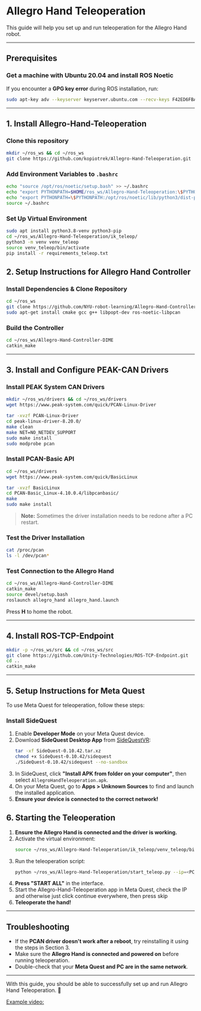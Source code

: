 # Allegro Hand Teleoperation

This guide will help you set up and run teleoperation for the Allegro Hand robot.

---

## Prerequisites

### Get a machine with Ubuntu 20.04 and install ROS Noetic
If you encounter a **GPG key error** during ROS installation, run:
```bash
sudo apt-key adv --keyserver keyserver.ubuntu.com --recv-keys F42ED6FBAB17C654
```

---

## 1. Install Allegro-Hand-Teleoperation

### Clone this repository
```bash
mkdir ~/ros_ws && cd ~/ros_ws
git clone https://github.com/kopiotrek/Allegro-Hand-Teleoperation.git
```

### Add Environment Variables to `.bashrc`
```bash
echo "source /opt/ros/noetic/setup.bash" >> ~/.bashrc
echo "export PYTHONPATH=$HOME/ros_ws/Allegro-Hand-Teleoperation:\$PYTHONPATH" >> ~/.bashrc
echo "export PYTHONPATH=\$PYTHONPATH:/opt/ros/noetic/lib/python3/dist-packages" >> ~/.bashrc
source ~/.bashrc
```

### Set Up Virtual Environment
```bash
sudo apt install python3.8-venv python3-pip
cd ~/ros_ws/Allegro-Hand-Teleoperation/ik_teleop/
python3 -m venv venv_teleop
source venv_teleop/bin/activate
pip install -r requirements_teleop.txt
```

## 2. Setup Instructions for Allegro Hand Controller

### Install Dependencies & Clone Repository
```bash
cd ~/ros_ws
git clone https://github.com/NYU-robot-learning/Allegro-Hand-Controller-DIME.git
sudo apt-get install cmake gcc g++ libpopt-dev ros-noetic-libpcan
```

### Build the Controller
```bash
cd ~/ros_ws/Allegro-Hand-Controller-DIME
catkin_make
```

---

## 3. Install and Configure PEAK-CAN Drivers

### Install PEAK System CAN Drivers
```bash
mkdir ~/ros_ws/drivers && cd ~/ros_ws/drivers
wget https://www.peak-system.com/quick/PCAN-Linux-Driver
```
```bash
tar -xvzf PCAN-Linux-Driver
cd peak-linux-driver-8.20.0/
make clean
make NET=NO_NETDEV_SUPPORT
sudo make install
sudo modprobe pcan
```

### Install PCAN-Basic API
```bash
cd ~/ros_ws/drivers
wget https://www.peak-system.com/quick/BasicLinux
```
```bash
tar -xvzf BasicLinux
cd PCAN-Basic_Linux-4.10.0.4/libpcanbasic/
make
sudo make install
```
> **Note:** Sometimes the driver installation needs to be redone after a PC restart.

### Test the Driver Installation
```bash
cat /proc/pcan
ls -l /dev/pcan*
```

### Test Connection to the Allegro Hand
```bash
cd ~/ros_ws/Allegro-Hand-Controller-DIME
catkin_make
source devel/setup.bash
roslaunch allegro_hand allegro_hand.launch
```
Press **H** to home the robot.

---

## 4. Install ROS-TCP-Endpoint

```bash
mkdir -p ~/ros_ws/src && cd ~/ros_ws/src
git clone https://github.com/Unity-Technologies/ROS-TCP-Endpoint.git
cd ..
catkin_make
```


---

## 5. Setup Instructions for Meta Quest

To use Meta Quest for teleoperation, follow these steps:

### Install SideQuest
1. Enable **Developer Mode** on your Meta Quest device.
2. Download **SideQuest Desktop App** from [SideQuestVR](https://sidequestvr.com/setup-howto):
   ```bash
   tar -xf SideQuest-0.10.42.tar.xz
   chmod +x SideQuest-0.10.42/sidequest
   ./SideQuest-0.10.42/sidequest --no-sandbox
   ```
3. In SideQuest, click **"Install APK from folder on your computer"**, then select `AllegroHandTeleoperation.apk`.
4. On your Meta Quest, go to **Apps > Unknown Sources** to find and launch the installed application.
5. **Ensure your device is connected to the correct network!**

## 6. Starting the Teleoperation

1. **Ensure the Allegro Hand is connected and the driver is working.**
2. Activate the virtual environment:
   ```bash
   source ~/ros_ws/Allegro-Hand-Teleoperation/ik_teleop/venv_teleop/bin/activate
   ```
3. Run the teleoperation script:
   ```bash
   python ~/ros_ws/Allegro-Hand-Teleoperation/start_teleop.py --ip=<PC_IP>
   ```
4. **Press "START ALL"** in the interface.
5. Start the Allegro-Hand-Teleoperation app in Meta Quest, check the IP and otherwise just click continue everywhere, then press skip
6. **Teleoperate the hand!**

---

## Troubleshooting
- If the **PCAN driver doesn't work after a reboot**, try reinstalling it using the steps in Section 3.
- Make sure the **Allegro Hand is connected and powered on** before running teleoperation.
- Double-check that your **Meta Quest and PC are in the same network**.

---

With this guide, you should be able to successfully set up and run Allegro Hand Teleoperation. 🚀

[Example video:](https://dex-manip.github.io/videos/teleop_website.mp4)